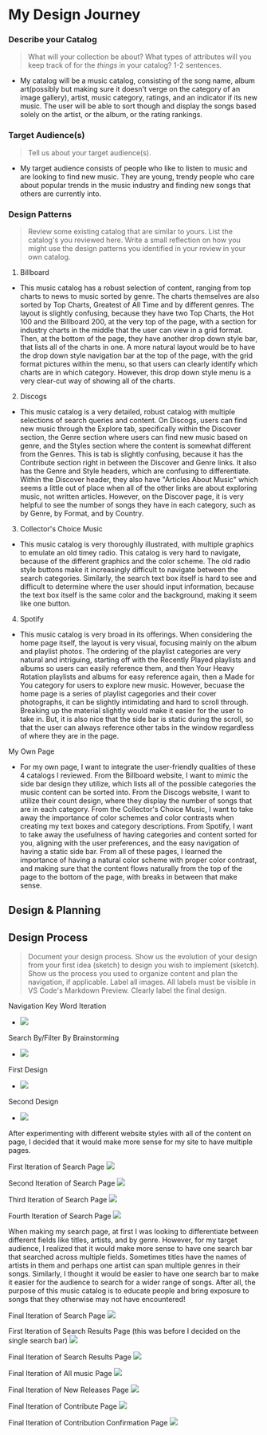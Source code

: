 # My Design Journey

### Describe your Catalog
> What will your collection be about? What types of attributes will you keep track of for the *things* in your catalog? 1-2 sentences.

- My catalog will be a music catalog, consisting of the song name, album art(possibly but making sure it doesn't verge on the category of an image gallery), artist, music category, ratings, and an indicator if its new music. The user will be able to sort though and display the songs based solely on the artist, or the album, or the rating rankings.

### Target Audience(s)
> Tell us about your target audience(s).

- My target audience consists of people who like to listen to music and are looking to find new music. They are young, trendy people who care about popular trends in the music industry and finding new songs that others are currently into.

### Design Patterns
> Review some existing catalog that are similar to yours. List the catalog's you reviewed here. Write a small reflection on how you might use the design patterns you identified in your review in your own catalog.

1. Billboard
- This music catalog has a robust selection of content, ranging from top charts to news to music sorted by genre. The charts themselves are also sorted by Top Charts, Greatest of All Time and by different genres. The layout is slightly confusing, because they have two Top Charts, the Hot 100 and the Billboard 200, at the very top of the page, with a section for industry charts in the middle that the user can view in a grid format. Then, at the bottom of the page, they have another drop down style bar, that lists all of the charts in one. A more natural layout would be to have the drop down style navigation bar at the top of the page, with the grid format pictures within the menu, so that users can clearly identify which charts are in which category. However, this drop down style menu is a very clear-cut way of showing all of the charts.

2. Discogs
- This music catalog is a very detailed, robust catalog with multiple selections of search queries and content. On Discogs, users can find new music through the Explore tab, specifically within the Discover section, the Genre section where users can find new music based on genre, and the Styles section where the content is somewhat different from the Genres. This is tab is slightly confusing, because it has the Contribute section right in between the Discover and Genre links. It also has the Genre and Style headers, which are confusing to differentiate. Within the Discover header, they also have "Articles About Music" which seems a little out of place when all of the other links are about exploring music, not written articles. However, on the Discover page, it is very helpful to see the number of songs they have in each category, such as by Genre, by Format, and by Country.

3. Collector's Choice Music
- This music catalog is very thoroughly illustrated, with multiple graphics to emulate an old timey radio. This catalog is very hard to navigate, because of the different graphics and the color scheme. The old radio style buttons make it increasingly difficult to navigate between the search categories. Similarly, the search text box itself is hard to see and difficult to determine where the user should input information, because the text box itself is the same color and the background, making it seem like one button.

4. Spotify
- This music catalog is very broad in its offerings. When considering the home page itself, the layout is very visual, focusing mainly on the album and playlist photos. The ordering of the playlist categories are very natural and intriguing, starting off with the Recently Played playlists and albums so users can easily reference them, and then Your Heavy Rotation playlists and albums for easy reference again, then a Made for You category for users to explore new music. However, becuase the home page is a series of playlist cagegories and their cover photographs, it can be slightly intimidating and hard to scroll through. Breaking up the material slightly would make it easier for the user to take in. But, it is also nice that the side bar is static during the scroll, so that the user can always reference other tabs in the window regardless of where they are in the page.

My Own Page
- For my own page, I want to integrate the user-friendly qualities of these 4 catalogs I reviewed. From the Billboard website, I want to mimic the side bar design they utilize, which lists all of the possible categories the music content can be sorted into. From the Discogs website, I want to utilize their count design, where they display the number of songs that are in each category. From the Collector's Choice Music, I want to take away the importance of color schemes and color contrasts when creating my text boxes and category descriptions. From Spotify, I want to take away the usefulness of having categories and content sorted for you, aligning with the user preferences, and the easy navigation of having a static side bar. From all of these pages, I learned the importance of having a natural color scheme with proper color contrast, and making sure that the content flows naturally from the top of the page to the bottom of the page, with breaks in between that make sense.



## Design & Planning

## Design Process
> Document your design process. Show us the evolution of your design from your first idea (sketch) to design you wish to implement (sketch). Show us the process you used to organize content and plan the navigation, if applicable.
> Label all images. All labels must be visible in VS Code's Markdown Preview.
> Clearly label the final design.

Navigation Key Word Iteration
- ![](navigation.jpg)



Search By/Filter By Brainstorming
- ![](searchBy.jpg)



First Design
- ![](design1.jpg)



Second Design
- ![](design2.jpg)

After experimenting with different website styles with all of the content on page, I decided that it would make more sense for my site to have multiple pages.


First Iteration of Search Page
![](search1.jpg)



Second Iteration of Search Page
![](search2.jpg)



Third Iteration of Search Page
![](search3.jpg)



Fourth Iteration of Search Page
![](search4.jpg)

When making my search page, at first I was looking to differentiate between different fields like titles, artists, and by genre. However, for my target audience, I realized that it would make more sense to have one search bar that searched across multiple fields. Sometimes titles have the names of artists in them and perhaps one artist can span multiple genres in their songs. Similarly, I thought it would be easier to have one search bar to make it easier for the audience to search for a wider range of songs. After all, the purpose of this music catalog is to educate people and bring exposure to songs that they otherwise may not have encountered!

Final Iteration of Search Page
![](search.jpg)


First Iteration of Search Results Page (this was before I decided on the single search bar)
![](searchResults1.jpg)

Final Iteration of Search Results Page
![](searchResults.jpg)



Final Iteration of All music Page
![](all.jpg)



Final Iteration of New Releases Page
![](new.jpg)



Final Iteration of Contribute Page
![](contribute.jpg)



Final Iteration of Contribution Confirmation Page
![](contributeConfirm.jpg)
